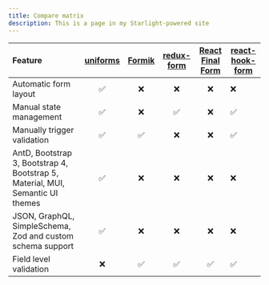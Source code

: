 ```yaml
---
title: Compare matrix
description: This is a page in my Starlight-powered site
---
```

| Feature                                                                        |                    [uniforms](https://github.com/vazco/uniforms)                    |                   [Formik](https://github.com/jaredpalmer/formik)                   |                 [redux-form](https://github.com/erikras/redux-form)                 |         [React Final Form](https://github.com/final-form/react-final-form)          | [react-hook-form](https://github.com/react-hook-form/react-hook-form)               |
| :----------------------------------------------------------------------------- | :---------------------------------------------------------------------------------: | :---------------------------------------------------------------------------------: | :---------------------------------------------------------------------------------: | :---------------------------------------------------------------------------------: | ----------------------------------------------------------------------------------- |
| Automatic form layout                                                          |  ✅  | ❌ | ❌ | ❌ | ❌ |
| Manual state management                                                        |  ✅  | ❌ |  ✅  | ❌ | ✅   |
| Manually trigger validation                                                    |  ✅  |  ✅  | ❌ | ❌ | ✅   |
| AntD, Bootstrap 3, Bootstrap 4, Bootstrap 5, Material, MUI, Semantic UI themes |  ✅  | ❌ | ❌ | ❌ | ❌ |
| JSON, GraphQL, SimpleSchema, Zod and custom schema support                     |  ✅  | ❌ | ❌ | ❌ | ❌ |
| Field level validation                                                         | ❌ |  ✅  |  ✅  |  ✅  | ✅   |
